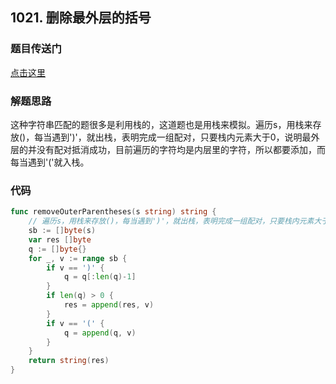 ## 1021. 删除最外层的括号

### 题目传送门

[点击这里](https://leetcode.cn/problems/remove-outermost-parentheses/)

### 解题思路

这种字符串匹配的题很多是利用栈的，这道题也是用栈来模拟。遍历s，用栈来存放()，每当遇到')'，就出栈，表明完成一组配对，只要栈内元素大于0，说明最外层的并没有配对抵消成功，目前遍历的字符均是内层里的字符，所以都要添加，而每当遇到'('就入栈。

### 代码

```go
func removeOuterParentheses(s string) string {
	// 遍历s，用栈来存放()，每当遇到')'，就出栈，表明完成一组配对，只要栈内元素大于0，说明最外层的并没有配对抵消成功，目前遍历的字符均是内层里的字符，所以都要添加，而每当遇到'('就入栈
	sb := []byte(s)
	var res []byte
	q := []byte{}
	for _, v := range sb {
		if v == ')' {
			q = q[:len(q)-1]
		}
		if len(q) > 0 {
			res = append(res, v)
		}
		if v == '(' {
			q = append(q, v)
		}
	}
	return string(res)
}

```